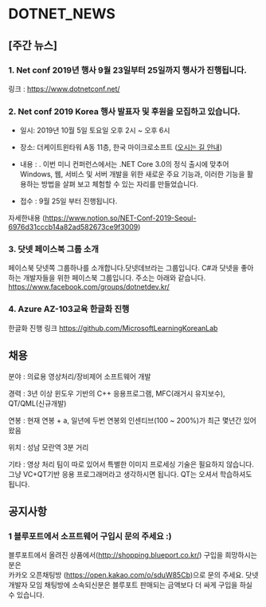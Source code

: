# DOTNET_NEWS

## [주간 뉴스]

###  1. Net conf 2019년 행사 9월 23일부터 25일까지 행사가 진행됩니다.
링크 : https://www.dotnetconf.net/

### 2. Net conf 2019 Korea 행사 발표자 및 후원을 모집하고 있습니다.

- 일시: 2019년 10월 5일 토요일 오후 2시 ~ 오후 6시

- 장소: 더케이트윈타워 A동 11층, 한국 마이크로소프트 ([오시는 길 안내](https://map.naver.com/local/siteview.nhn?code=12080824))

- 내용 : . 이번 미니 컨퍼런스에서는 .NET Core 3.0의 정식 출시에 맞추어 Windows, 웹, 서비스 및 서버 
개발을 위한 새로운 주요 기능과, 이러한 기능을 활용하는 방법을 살펴 보고 체험할 수 있는 자리를 만들었습니다.

- 접수 : 9월 25일 부터 진행됩니다.

자세한내용 (https://www.notion.so/NET-Conf-2019-Seoul-6976d31cccb14a82ad582673ce9f3009)

### 3. 닷넷 페이스북 그룹 소개 
페이스북 닷넷쪽 그룹하나를 소개합니다.닷넷데브라는 그룹입니다. 
C#과 닷넷을 좋아하는 개발자들을 위한 페이스북 그룹입니다. 
주소는 아래와 같습니다.
https://www.facebook.com/groups/dotnetdev.kr/

### 4. Azure AZ-103교육 한글화 진행 
한글화 진행 링크 https://github.com/MicrosoftLearningKoreanLab

## 채용

분야 : 의료용 영상처리/장비제어 소프트웨어 개발

경력 : 3년 이상 윈도우 기반의 C++ 응용프로그램, MFC(래거시 유지보수), QT/QML(신규개발)

연봉 : 현재 연봉 + a, 일년에 두번 연봉외 인센티브(100 ~ 200%)가 최근 몇년간 있어왔음

위치 : 성남 모란역 3분 거리

기타 : 영상 처리 팀이 따로 있어서 특별한 이미지 프로세싱 기술은 필요하지 않습니다. 
그냥 VC+QT기반 응용 프로그래머라고 생각하시면 됩니다. QT는 오셔서 학습하셔도 됩니다.


## 공지사항

### 1 블루포트에서 소프트웨어 구입시 문의 주세요 :)

블루포트에서 올려진 상품에서(http://shopping.blueport.co.kr/) 구입을 희망하시는 분은  
카카오 오픈채팅방 (https://open.kakao.com/o/sduW85Cb)으로 문의 주세요. 닷넷 개발자 모임
채팅방에 소속되신분은 블루포트 판매되는 금액보다 더 싸게 구입을 하실 수 있습니다.

